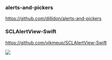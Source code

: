 ### alerts-and-pickers

https://github.com/dillidon/alerts-and-pickers

### SCLAlertView-Swift

https://github.com/vikmeup/SCLAlertView-Swift

![](https://raw.githubusercontent.com/vikmeup/SCPopUpView/master/successScreenshot.png)

